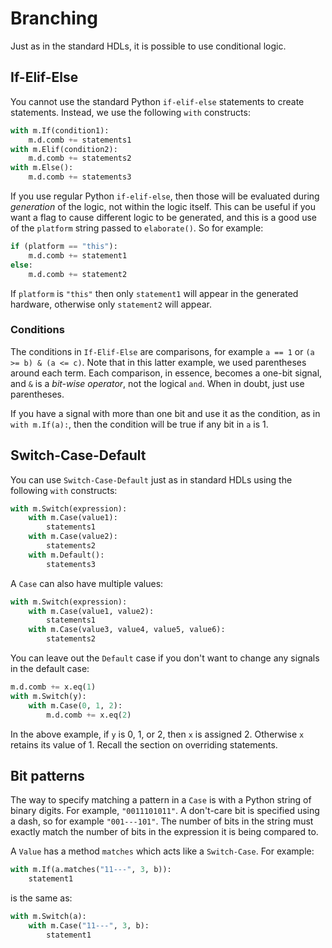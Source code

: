 # Branching

Just as in the standard HDLs, it is possible to use conditional logic.

## If-Elif-Else

You cannot use the standard Python `if-elif-else` statements to create statements. Instead, we use the following `with` constructs:

```python
with m.If(condition1):
    m.d.comb += statements1
with m.Elif(condition2):
    m.d.comb += statements2
with m.Else():
    m.d.comb += statements3
```

If you use regular Python `if-elif-else`, then those will be evaluated during _generation_ of the logic, not within the logic itself. This can be useful if you want a flag to cause different logic to be generated, and this is a good use of the `platform` string passed to `elaborate()`. So for example:

```python
if (platform == "this"):
    m.d.comb += statement1
else:
    m.d.comb += statement2
```

If `platform` is `"this"` then only `statement1` will appear in the generated hardware, otherwise only `statement2` will appear.

### Conditions

The conditions in `If-Elif-Else` are comparisons, for example `a == 1` or `(a >= b) & (a <= c)`. Note that in this latter example, we used parentheses around each term. Each comparison, in essence, becomes a one-bit signal, and `&` is a _bit-wise operator_, not the logical `and`. When in doubt, just use parentheses.

If you have a signal with more than one bit and use it as the condition, as in `with m.If(a):`, then the condition will be true if any bit in `a` is 1.

## Switch-Case-Default

You can use `Switch-Case-Default` just as in standard HDLs using the following `with` constructs:

```python
with m.Switch(expression):
    with m.Case(value1):
        statements1
    with m.Case(value2):
        statements2
    with m.Default():
        statements3
```

A `Case` can also have multiple values:

```python
with m.Switch(expression):
    with m.Case(value1, value2):
        statements1
    with m.Case(value3, value4, value5, value6):
        statements2
```

You can leave out the `Default` case if you don't want to change any signals in the default case:

```python
m.d.comb += x.eq(1)
with m.Switch(y):
    with m.Case(0, 1, 2):
        m.d.comb += x.eq(2)
```

In the above example, if `y` is 0, 1, or 2, then `x` is assigned 2. Otherwise `x` retains its value of 1. Recall the section on overriding statements.

## Bit patterns

The way to specify matching a pattern in a `Case` is with a Python string of binary digits. For example, `"0011101011"`. A don't-care bit is specified using a dash, so for example `"001---101"`. The number of bits in the string must exactly match the number of bits in the expression it is being compared to.

A `Value` has a method `matches` which acts like a `Switch-Case`. For example:

```python
with m.If(a.matches("11---", 3, b)):
    statement1
```

is the same as:

```python
with m.Switch(a):
    with m.Case("11---", 3, b):
        statement1
```
